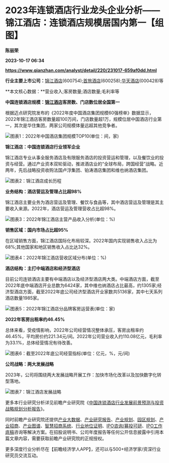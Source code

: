 # 2023年连锁酒店行业龙头企业分析——锦江酒店：连锁酒店规模居国内第一【组图】
**陈丽荣**

**2023-10-17 06:34**

**https://www.qianzhan.com/analyst/detail/220/231017-659af0dd.html**

**行业主要上市公司：**[锦江酒店](https://stock.qianzhan.com/hs/zhengquan_600754.SH.html)(600754);[首旅酒店](https://stock.qianzhan.com/hs/zhengquan_600258.SH.html)(600258);[华天酒店](https://stock.qianzhan.com/hs/zhengquan_000428.SZ.html)(000428)等

**本文核心数据：**营业收入;客房数量;酒店数量;毛利率等

**中国连锁酒店规模：[锦江酒店](https://stock.qianzhan.com/hs/zhengquan_600754.SH.html)客房数、门店数位居全国第一**

根据迈点研究院发布的《2022年度中国酒店集团规模60强榜单》数据显示，2022年锦江酒店客房数量超100万间，门店数量超1万，规模位居中国酒店行业第一，其次是华住集团，两家公司规模体量远超其他竞争者。

![图表1：2022年中国酒店集团规模TOP10(单位：间，家)](https://img3.qianzhan.com/news/202310/17/20231017-55a3796244437cdd.png)

**锦江酒店：中国连锁酒店行业领军企业**

锦江酒店专业从事全服务酒店及有限服务酒店的投资营运和管理，以及餐饮业的投资与经营。通过产业资本双轮驱动，推进酒店业的“全球布局，跨国经营”战略。近两年，先后战略投资收购法国卢浮集团、铂涛酒店集团和维也纳酒店集团。

![图表2：锦江酒店成长历程](https://img3.qianzhan.com/news/202310/17/20231017-bab0a92de94d9932.png)

**业务结构：酒店营运及管理占比超98%**

锦江酒店主要业务为酒店营运及管理、餐饮与食品等，其中酒店营运及管理是其主要收入来源。2022年，酒店营运及管理营收占比超98%。

![图表3：2022年锦江酒店主营产品收入分析(单位：%)](https://img3.qianzhan.com/news/202310/17/20231017-2d5704298d7a2190.png)

**销售区域：国内市场占比超95%**

在区域销售方面，锦江酒店国际化布局较深。2022年国内实现销售收入占比为68%;其他国家和地区销售收入占比达32%。

![图表4：2022年锦江酒店营收区域分布(单位：%)](https://img3.qianzhan.com/news/202310/17/20231017-3d4a88204ab7fd3e.png)

**酒店结构：主打中端酒店和经济型酒店**

目前公司连锁酒店主要有中端酒店以及经济型酒店两大类。中端酒店方面，截至2022年底中端酒店开业总数为6424家，其中维也纳酒店占比最高，约1305家;经济型酒店方面，截至2022年底公司经济型酒店开业家数共5136家，其中七天系列酒店数量1985家。

![图表5：2022年锦江酒店分品牌客房运营表(单位：家)](https://img3.qianzhan.com/news/202310/17/20231017-d3ed12687d4a19a3.png)

**2022年客房出租率约46.45%**

总体来看，受疫情影响，2022年公司经营情况整体承压，客房出租率约46.45%，平均房价约221.34元/间。2022年公司营业收入约110.08亿元，毛利率为33.1%，总体经营情况有待改善。

![图表6：截至2022年底公司经营指标(单位：亿元，%，元/间)](https://img3.qianzhan.com/news/202310/17/20231017-189aef04fff3bd36.png)

**公司战略：两大发展战略**

2023年，公司将围绕两大发展战略开展工作：加快市场化改革以及加快数字化转型落地。

![图表7：锦江酒店发展战略](https://img3.qianzhan.com/news/202310/17/20231017-f7c4efbd2d465d96.png)

更多本行业研究分析详见前瞻产业研究院《[中国连锁酒店行业发展前景预测与投资战略规划分析报告](https://bg.qianzhan.com/report/detail/e88a3c915132469f.html)》。

同时前瞻产业研究院还提供[产业大数据](https://d.qianzhan.com/)、[产业研究报告](https://bg.qianzhan.com/report/hotlist/)、[产业规划](https://f.qianzhan.com/chanyeguihua2/)、[园区规划](https://f.qianzhan.com/yuanqu/)、[产业招商](https://f.qianzhan.com/chanyezhaoshang/)、[产业图谱](https://bg.qianzhan.com/report/lianglian/)、[智慧招商系统](https://z.qianzhan.com/)、[行业地位证明](https://bg.qianzhan.com/report/qyppcs)、[IPO咨询/募投可研](https://ipo.qianzhan.com/mutou/)、[IPO工作底稿](https://ipo.qianzhan.com/digao/)咨询等解决方案。在招股说明书、公司年度报告等任何公开信息披露中引用本篇文章内容，需要获取前瞻产业研究院的正规授权。

更多深度行业分析尽在【前瞻经济学人APP】，还可以与500+经济学家/资深行业研究员交流互动。